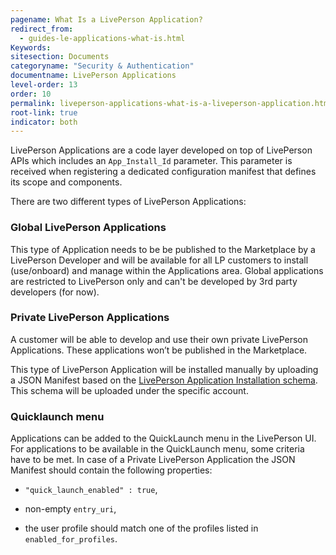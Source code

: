 ```yaml
---
pagename: What Is a LivePerson Application?
redirect_from:
  - guides-le-applications-what-is.html
Keywords:
sitesection: Documents
categoryname: "Security & Authentication"
documentname: LivePerson Applications
level-order: 13
order: 10
permalink: liveperson-applications-what-is-a-liveperson-application.html
root-link: true
indicator: both
---
```


LivePerson Applications are a code layer developed on top of LivePerson APIs which includes an `App_Install_Id` parameter. This parameter is received when registering a dedicated configuration manifest that defines its scope and components.

There are two different types of LivePerson Applications:

### Global LivePerson Applications

This type of Application needs to be be published to the Marketplace by a LivePerson Developer and will be available for all LP customers to install (use/onboard) and manage within the Applications area. Global applications are restricted to LivePerson only and can't be developed by 3rd party developers (for now).

### Private LivePerson Applications

A customer will be able to develop and use their own private LivePerson Applications. These applications won’t be published in the Marketplace.

This type of LivePerson Application will be installed manually by uploading a JSON Manifest based on the [LivePerson Application Installation schema](guides-le-applications-installing.html). This schema will be uploaded under the specific account.

### Quicklaunch menu

Applications can be added to the QuickLaunch menu in the LivePerson UI. For applications to be available in the QuickLaunch menu, some criteria have to be met. In case of a Private LivePerson Application the JSON Manifest should contain the following properties:

* `"quick_launch_enabled" : true`,

* non-empty `entry_uri`,

* the user profile should match one of the profiles listed in `enabled_for_profiles`.
